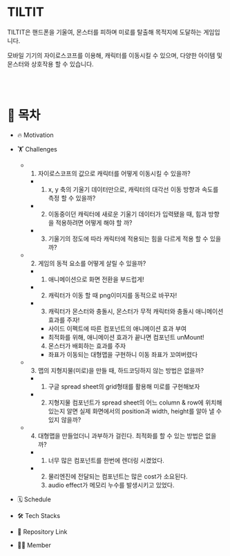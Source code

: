 # TILTIT

TILTIT은 핸드폰을 기울여, 몬스터를 피하며 미로를 탈출해 목적지에 도달하는 게임입니다.

모바일 기기의 자이로스코프를 이용해, 캐릭터를 이동시킬 수 있으며, 다양한 아이템 및 몬스터와
상호작용 할 수 있습니다.

<br>
<br>

# 📖 목차
- 🔥 Motivation
- 🏋 Challenges
  + 1. 자이로스코프의 값으로 캐릭터를 어떻게 이동시킬 수 있을까?
    * 1) x, y 축의 기울기 데이터만으로, 캐릭터의 대각선 이동 방향과 속도를 측정 할 수 있을까?
    * 2) 이동중이던 캐릭터에 새로운 기울기 데이터가 입력됐을 때, 힘과 방향을 적용하려면 어떻게 해야 할 까?
    * 3) 기울기의 정도에 따라 캐릭터에 적용되는 힘을 다르게 적용 할 수 있을까?
  + 2. 게임의 동적 요소를 어떻게 살릴 수 있을까?
    * 1) 애니메이션으로 화면 전환을 부드럽게!
    * 2) 캐릭터가 이동 할 때 png이미지를 동적으로 바꾸자!
    * 3) 캐릭터가 몬스터와 충돌시, 몬스터가 무적 캐릭터와 충돌시 애니메이션 효과를 주자!
      * 사이드 이펙트에 따른 컴포넌트의 애니메이션 효과 부여
      * 최적화를 위해, 애니메이션 효과가 끝나면 컴포넌트 unMount!
      4) 몬스터가 배회하는 효과를 주자
      * 좌표가 이동되는 대형맵을 구현하니 이동 좌표가 꼬여버렸다
  + 3. 맵의 지형지물(미로)을 만들 때, 하드코딩하지 않는 방법은 없을까?
    * 1) 구글 spread sheet의 grid형태를 활용해 미로를 구현해보자
    * 2) 지형지물 컴포넌트가 spread sheet의 어느 column & row에 위치해 있는지 알면 실제 화면에서의 position과 width, height를 알아 낼 수 있지 않을까?
  + 4. 대형맵을 만들었더니 과부하가 걸린다. 최적화를 할 수 있는 방법은 없을까?
    * 1) 너무 많은 컴포넌트를 한번에 렌더링 시켰었다.
    * 2) 물리엔진에 전달되는 컴포넌트는 많은 cost가 소요된다.
      3) audio effect가 메모리 누수를 발생시키고 있었다.

- 🗓 Schedule
- 🛠 Tech Stacks
- 🔗 Repository Link
- 🧑‍💻 Member